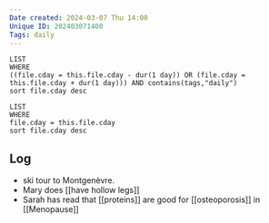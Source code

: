```yaml
---
Date created: 2024-03-07 Thu 14:00
Unique ID: 202403071400
Tags: daily
---
```

``` dataview
LIST
WHERE 
((file.cday = this.file.cday - dur(1 day)) OR (file.cday = this.file.cday + dur(1 day))) AND contains(tags,"daily")
sort file.cday desc
```
``` dataview
LIST
WHERE 
file.cday = this.file.cday
sort file.cday desc
```
## Log
- ski tour to Montgenèvre. 
- Mary does [[have hollow legs]]
- Sarah has read that [[proteins]] are good for [[osteoporosis]] in [[Menopause]]


